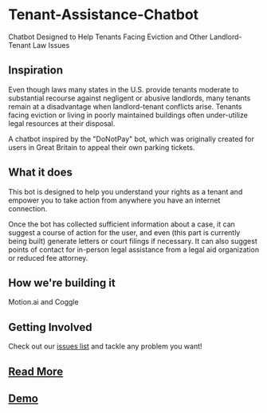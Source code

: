 # Tenant-Assistance-Chatbot
Chatbot Designed to Help Tenants Facing Eviction and Other Landlord-Tenant Law Issues

## Inspiration
Even though laws many states in the U.S. provide tenants moderate to substantial recourse against negligent or abusive landlords, many tenants remain at a disadvantage when landlord-tenant conflicts arise. Tenants facing eviction or living in poorly maintained buildings often under-utilize legal resources at their disposal.

A chatbot inspired by the "DoNotPay" bot, which was originally created for users in Great Britain to appeal their own parking tickets.

## What it does
This bot is designed to help you understand your rights as a tenant and empower you to take action from anywhere you have an internet connection.

Once the bot has collected sufficient information about a case, it can suggest a course of action for the user, and even (this part is currently being built) generate letters or court filings if necessary. It can also suggest points of contact for in-person legal assistance from a legal aid organization or reduced fee attorney.

## How we're building it
Motion.ai and Coggle

## Getting Involved
Check out our [issues list](https://github.com/kaiservonarctic/Tenant-Assistance-Chatbot/issues) and tackle any problem you want! 

## [Read More](https://github.com/kaiservonarctic/Tenant-Assistance-Chatbot/wiki)

## [Demo](https://glitchcosmonaut.github.io/Houston-Eviction-Fighter/)
